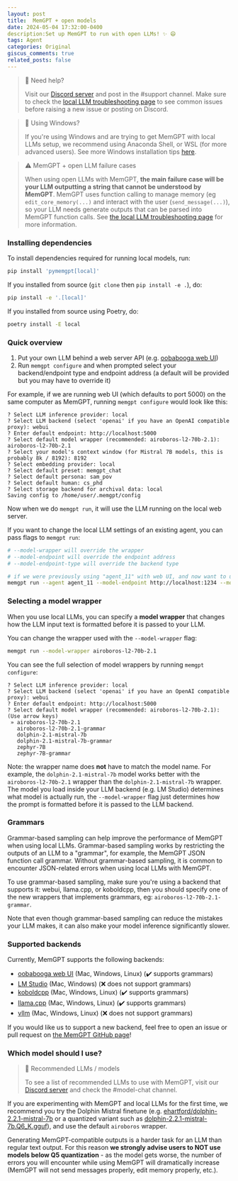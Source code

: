 ```yaml
---
layout: post
title:  MemGPT + open models
date: 2024-05-04 17:32:00-0400
description:Set up MemGPT to run with open LLMs! ✨ 😄
tags: Agent
categories: Original
giscus_comments: true
related_posts: false
---
```

> 📘 Need help?
>
> Visit our [Discord server](https://discord.gg/9GEQrxmVyE) and post in the #support channel. Make sure to check the [local LLM troubleshooting page](local_llm_faq) to see common issues before raising a new issue or posting on Discord.

> 📘 Using Windows?
>
> If you're using Windows and are trying to get MemGPT with local LLMs setup, we recommend using Anaconda Shell, or WSL (for more advanced users). See more Windows installation tips [here](local_llm_faq).

> ⚠️ MemGPT + open LLM failure cases
>
> When using open LLMs with MemGPT, **the main failure case will be your LLM outputting a string that cannot be understood by MemGPT**. MemGPT uses function calling to manage memory (eg `edit_core_memory(...)` and interact with the user (`send_message(...)`), so your LLM needs generate outputs that can be parsed into MemGPT function calls. See [the local LLM troubleshooting page](local_llm_faq) for more information.

### Installing dependencies

To install dependencies required for running local models, run:

```sh
pip install 'pymemgpt[local]'
```

If you installed from source (`git clone` then `pip install -e .`), do:

```sh
pip install -e '.[local]'
```

If you installed from source using Poetry, do:

```sh
poetry install -E local
```

### Quick overview

1. Put your own LLM behind a web server API (e.g. [oobabooga web UI](https://github.com/oobabooga/text-generation-webui#starting-the-web-ui))
2. Run `memgpt configure` and when prompted select your backend/endpoint type and endpoint address (a default will be provided but you may have to override it)

For example, if we are running web UI (which defaults to port 5000) on the same computer as MemGPT, running `memgpt configure` would look like this:

```text
? Select LLM inference provider: local
? Select LLM backend (select 'openai' if you have an OpenAI compatible proxy): webui
? Enter default endpoint: http://localhost:5000
? Select default model wrapper (recommended: airoboros-l2-70b-2.1): airoboros-l2-70b-2.1
? Select your model's context window (for Mistral 7B models, this is probably 8k / 8192): 8192
? Select embedding provider: local
? Select default preset: memgpt_chat
? Select default persona: sam_pov
? Select default human: cs_phd
? Select storage backend for archival data: local
Saving config to /home/user/.memgpt/config
```

Now when we do `memgpt run`, it will use the LLM running on the local web server.

If you want to change the local LLM settings of an existing agent, you can pass flags to `memgpt run`:

```sh
# --model-wrapper will override the wrapper
# --model-endpoint will override the endpoint address
# --model-endpoint-type will override the backend type

# if we were previously using "agent_11" with web UI, and now want to use lmstudio, we can do:
memgpt run --agent agent_11 --model-endpoint http://localhost:1234 --model-endpoint-type lmstudio
```

### Selecting a model wrapper

When you use local LLMs, you can specify a **model wrapper** that changes how the LLM input text is formatted before it is passed to your LLM.

You can change the wrapper used with the `--model-wrapper` flag:

```sh
memgpt run --model-wrapper airoboros-l2-70b-2.1
```

You can see the full selection of model wrappers by running `memgpt configure`:

```text
? Select LLM inference provider: local
? Select LLM backend (select 'openai' if you have an OpenAI compatible proxy): webui
? Enter default endpoint: http://localhost:5000
? Select default model wrapper (recommended: airoboros-l2-70b-2.1): (Use arrow keys)
 » airoboros-l2-70b-2.1
   airoboros-l2-70b-2.1-grammar
   dolphin-2.1-mistral-7b
   dolphin-2.1-mistral-7b-grammar
   zephyr-7B
   zephyr-7B-grammar
```

Note: the wrapper name does **not** have to match the model name. For example, the `dolphin-2.1-mistral-7b` model works better with the `airoboros-l2-70b-2.1` wrapper than the `dolphin-2.1-mistral-7b` wrapper. The model you load inside your LLM backend (e.g. LM Studio) determines what model is actually run, the `--model-wrapper` flag just determines how the prompt is formatted before it is passed to the LLM backend.

### Grammars

Grammar-based sampling can help improve the performance of MemGPT when using local LLMs. Grammar-based sampling works by restricting the outputs of an LLM to a "grammar", for example, the MemGPT JSON function call grammar. Without grammar-based sampling, it is common to encounter JSON-related errors when using local LLMs with MemGPT.

To use grammar-based sampling, make sure you're using a backend that supports it: webui, llama.cpp, or koboldcpp, then you should specify one of the new wrappers that implements grammars, eg: `airoboros-l2-70b-2.1-grammar`.

Note that even though grammar-based sampling can reduce the mistakes your LLM makes, it can also make your model inference significantly slower.

### Supported backends

Currently, MemGPT supports the following backends:

* [oobabooga web UI](webui) (Mac, Windows, Linux) (✔️ supports grammars)
* [LM Studio](lmstudio) (Mac, Windows) (❌ does not support grammars)
* [koboldcpp](koboldcpp) (Mac, Windows, Linux) (✔️ supports grammars)
* [llama.cpp](llamacpp) (Mac, Windows, Linux) (✔️ supports grammars)
* [vllm](vllm) (Mac, Windows, Linux) (❌ does not support grammars)

If you would like us to support a new backend, feel free to open an issue or pull request on [the MemGPT GitHub page](https://github.com/cpacker/MemGPT)!

### Which model should I use?

> 📘 Recommended LLMs / models
>
> To see a list of recommended LLMs to use with MemGPT, visit our [Discord server](https://discord.gg/9GEQrxmVyE) and check the #model-chat channel.

If you are experimenting with MemGPT and local LLMs for the first time, we recommend you try the Dolphin Mistral finetune (e.g. [ehartford/dolphin-2.2.1-mistral-7b](https://huggingface.co/ehartford/dolphin-2.2.1-mistral-7b) or a quantized variant such as [dolphin-2.2.1-mistral-7b.Q6_K.gguf](https://huggingface.co/TheBloke/dolphin-2.2.1-mistral-7B-GGUF)), and use the default `airoboros` wrapper.

Generating MemGPT-compatible outputs is a harder task for an LLM than regular text output. For this reason **we strongly advise users to NOT use models below Q5 quantization** - as the model gets worse, the number of errors you will encounter while using MemGPT will dramatically increase (MemGPT will not send messages properly, edit memory properly, etc.).
